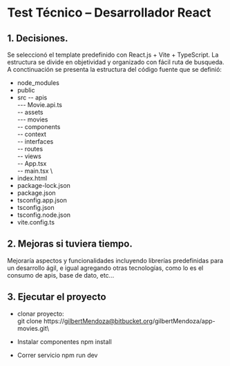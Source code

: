 # Test Técnico – Desarrollador React

## 1. Decisiones.

Se seleccionó el template predefinido con React.js + Vite + TypeScript.
La estructura se divide en objetividad y organizado con fácil ruta de busqueda.
A conctinuación se presenta la estructura del código fuente que se definió:

- node_modules
- public
- src
  -- apis \
  --- Movie.api.ts \
  -- assets \
  --- movies \
  -- components \
  -- context \
  -- interfaces \
  -- routes \
  -- views \
  -- App.tsx \
  -- main.tsx \
- index.html
- package-lock.json
- package.json
- tsconfig.app.json
- tsconfig.json
- tsconfig.node.json
- vite.config.ts

## 2. Mejoras si tuviera tiempo.

Mejoraría aspectos y funcionalidades incluyendo librerías predefinidas para un desarrollo ágil, e igual agregando otras tecnologías, como lo es el consumo de apis, base de dato, etc...

## 3. Ejecutar el proyecto

- clonar proyecto:\
  git clone https://gilbertMendoza@bitbucket.org/gilbertMendoza/app-movies.git\

- Instalar componentes
  npm install

- Correr servicio
  npm run dev
